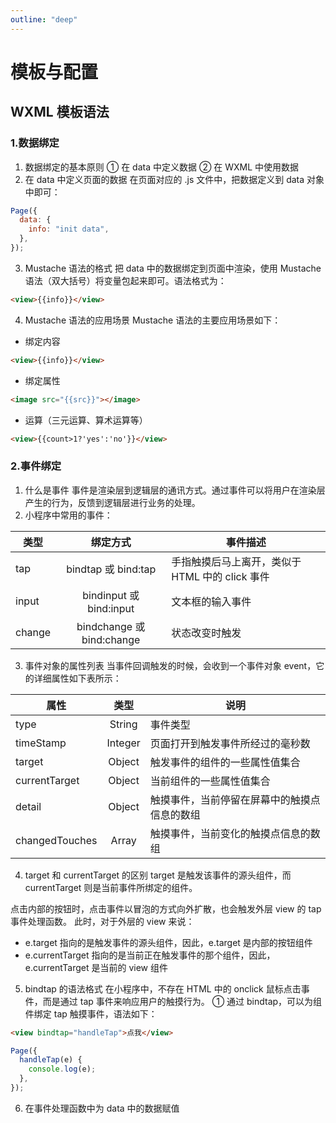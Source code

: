 ```yaml
---
outline: "deep"
---
```


# 模板与配置

## WXML 模板语法

### 1.数据绑定

1. 数据绑定的基本原则
   ① 在 data 中定义数据
   ② 在 WXML 中使用数据
2. 在 data 中定义页面的数据
   在页面对应的 .js 文件中，把数据定义到 data 对象中即可：

```js
Page({
  data: {
    info: "init data",
  },
});
```

3. Mustache 语法的格式
   把 data 中的数据绑定到页面中渲染，使用 Mustache 语法（双大括号）将变量包起来即可。语法格式为：

```html
<view>{{info}}</view>
```

4. Mustache 语法的应用场景
   Mustache 语法的主要应用场景如下：

- 绑定内容

```html
<view>{{info}}</view>
```

- 绑定属性

```html
<image src="{{src}}"></image>
```

- 运算（三元运算、算术运算等）

```html
<view>{{count>1?'yes':'no'}}</view>
```

### 2.事件绑定

1. 什么是事件
   事件是渲染层到逻辑层的通讯方式。通过事件可以将用户在渲染层产生的行为，反馈到逻辑层进行业务的处理。
2. 小程序中常用的事件：

| 类型   |         绑定方式          | 事件描述                                        |
| ------ | :-----------------------: | ----------------------------------------------- |
| tap    |    bindtap 或 bind:tap    | 手指触摸后马上离开，类似于 HTML 中的 click 事件 |
| input  |  bindinput 或 bind:input  | 文本框的输入事件                                |
| change | bindchange 或 bind:change | 状态改变时触发                                  |

3. 事件对象的属性列表
   当事件回调触发的时候，会收到一个事件对象 event，它的详细属性如下表所示：

| 属性           |  类型   | 说明                                         |
| -------------- | :-----: | -------------------------------------------- |
| type           | String  | 事件类型                                     |
| timeStamp      | Integer | 页面打开到触发事件所经过的毫秒数             |
| target         | Object  | 触发事件的组件的一些属性值集合               |
| currentTarget  | Object  | 当前组件的一些属性值集合                     |
| detail         | Object  | 触摸事件，当前停留在屏幕中的触摸点信息的数组 |
| changedTouches |  Array  | 触摸事件，当前变化的触摸点信息的数组         |

4. target 和 currentTarget 的区别
   target 是触发该事件的源头组件，而 currentTarget 则是当前事件所绑定的组件。

点击内部的按钮时，点击事件以冒泡的方式向外扩散，也会触发外层 view 的 tap 事件处理函数。
此时，对于外层的 view 来说：

- e.target 指向的是触发事件的源头组件，因此，e.target 是内部的按钮组件
- e.currentTarget 指向的是当前正在触发事件的那个组件，因此，e.currentTarget 是当前的 view 组件

5. bindtap 的语法格式
   在小程序中，不存在 HTML 中的 onclick 鼠标点击事件，而是通过 tap 事件来响应用户的触摸行为。
   ① 通过 bindtap，可以为组件绑定 tap 触摸事件，语法如下：

```html
<view bindtap="handleTap">点我</view>
```

```js
Page({
  handleTap(e) {
    console.log(e);
  },
});
```

6. 在事件处理函数中为 data 中的数据赋值
